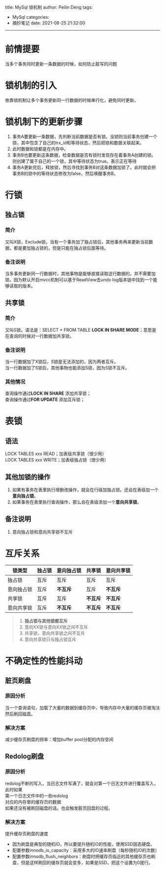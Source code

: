 title: MySql 锁机制
author: Peilin Deng
tags:
  - MySql
categories:
  - 摘抄笔记
date: 2021-08-25 21:32:00
---
# 前情提要
当多个事务同时更新一条数据的时候，如何防止脏写的问题

# 锁机制的引入
依靠锁机制让多个事务更新同一行数据的时候串行化，避免同时更新。

# 锁机制下的更新步骤
1. 事务A要更新一条数据，先判断当前数据是否有锁。没锁则当前事务创建一个锁，其中包含了自己的trx_id和等待状态，然后把锁和数据关联起来。
2. 此时数据和锁都是在内存中。
3. 事务B也要更新这条数据，检查数据是否有锁时发现存在着事务A创建的锁。则创建了属于自己的一个锁，其中等待状态为true。表示正在等待
4. 事务A更新完后，释放锁，然后寻找到事务B对这条数据加锁了。此时就会把事务B的锁中的等待状态修改为false，然后唤醒事务B。

# 行锁
## 独占锁
<!-- more -->
### 简介

又叫X锁，Exclude锁。当有一个事务加了独占锁后，其他事务再来更新当前数据，都是要加独占锁的，但是只能在独占锁后面等待。

### 备注说明

当多事务更新同一行数据时，其他事物是能够直接读取这行数据的，并不需要加锁。因为默认开启mvcc机制可以基于ReadView去undo log版本链中找到一个能够读取的版本。

## 共享锁

### 简介

又叫S锁。语法是：SELECT * FROM TABLE **LOCK IN SHARE MODE**；意思是在查询的时候对一行数据加共享锁。

### 备注说明

当一行数据加了X锁后，S锁是无法添加的，因为两者互斥。    
当一行数据加了S锁后，其他事物也能添加S锁，因为S锁不互斥。

### 其他情况

查询操作通过**LOCK IN SHARE** 添加共享锁；    
查询操作通过**FOR UPDATE** 添加互斥锁；

# 表锁

## 语法

LOCK TABLES xxx READ；加表级共享锁（很少用）    
LOCK TABLES xxx WRITE；加表级独占锁（很少用）        

## 其他加锁的操作

1. 如果有事务在表里执行增删改操作，就会在行级加独占锁。还会在表级加一个**意向独占锁**。
2. 如果事务在表里执行查询操作，那么会在表级添加一个**意向共享锁**。

## 备注说明

1. 意向独占锁和意向共享锁不互斥


# 互斥关系

| 锁类型     | 独占锁 | 意向独占锁 | 共享锁     | 意向共享锁 |
| ---------- | ------ | ---------- | ---------- | ---------- |
| 独占锁     | 互斥   | 互斥       | 互斥       | 互斥       |
| 意向独占锁 | 互斥   | **不互斥** | 互斥       | **不互斥** |
| 共享锁     | 互斥   | 互斥       | **不互斥** | **不互斥** |
| 意向共享锁 | 互斥   | **不互斥** | **不互斥** | **不互斥** |

> 1. **独占锁与其他锁都互斥**
> 2. 意向XX锁与意向XX锁之间不互斥
> 3. 共享锁，意向共享锁之间不互斥
> 4. 意向共享锁只与独占锁互斥

# 不确定性的性能抖动

## 脏页刷盘

### 原因分析

当一个查询语句，加载了大量的数据到缓存页中，导致内存中大量的缓存页被淘汰然后刷回磁盘。

### 解决方案 

减少缓存页刷盘的频率：增加buffer pool分配的内存空间

## Redolog刷盘

### 原因分析

redolog不断的写入，当日志文件写满了，就会对第一个日志文件进行覆盖写入，此时如果    
第一个日志文件中的一些redolog    
对应的内存里的缓存页的数据    
如果还没有被刷回磁盘的话。也会触发脏页回盘的过程。

### 解决方案 

提升缓存页刷盘的速度

+ 因为刷盘是典型的随机IO，所以要提升随机IO的性能，使用SSD固态硬盘。
+ 配置参数innodb_io_capacity：采用多大的IO速率刷盘（每秒随机IO的次数）
+ 配置参数innodb_flush_neighbors：刷盘时把缓存页临近的其他缓存页也刷盘，但是这样刷回的缓存页就会变多，如果是SSD，把这个设置为0就行。